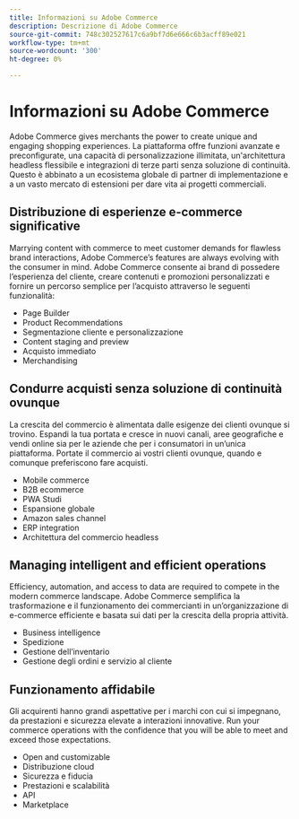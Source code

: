 ```yaml
---
title: Informazioni su Adobe Commerce
description: Descrizione di Adobe Commerce
source-git-commit: 748c302527617c6a9bf7d6e666c6b3acff89e021
workflow-type: tm+mt
source-wordcount: '300'
ht-degree: 0%

---
```



# Informazioni su Adobe Commerce

Adobe Commerce gives merchants the power to create unique and engaging shopping experiences. La piattaforma offre funzioni avanzate e preconfigurate, una capacità di personalizzazione illimitata, un&#39;architettura headless flessibile e integrazioni di terze parti senza soluzione di continuità. Questo è abbinato a un ecosistema globale di partner di implementazione e a un vasto mercato di estensioni per dare vita ai progetti commerciali.

## Distribuzione di esperienze e-commerce significative

Marrying content with commerce to meet customer demands for flawless brand interactions, Adobe Commerce’s features are always evolving with the consumer in mind. Adobe Commerce consente ai brand di possedere l’esperienza del cliente, creare contenuti e promozioni personalizzati e fornire un percorso semplice per l’acquisto attraverso le seguenti funzionalità:

- Page Builder
- Product Recommendations
- Segmentazione cliente e personalizzazione
- Content staging and preview
- Acquisto immediato
- Merchandising

## Condurre acquisti senza soluzione di continuità ovunque

La crescita del commercio è alimentata dalle esigenze dei clienti ovunque si trovino. Espandi la tua portata e cresce in nuovi canali, aree geografiche e vendi online sia per le aziende che per i consumatori in un’unica piattaforma. Portate il commercio ai vostri clienti ovunque, quando e comunque preferiscono fare acquisti.

- Mobile commerce
- B2B ecommerce
- PWA Studi
- Espansione globale
- Amazon sales channel
- ERP integration
- Architettura del commercio headless

## Managing intelligent and efficient operations

Efficiency, automation, and access to data are required to compete in the modern commerce landscape. Adobe Commerce semplifica la trasformazione e il funzionamento dei commercianti in un’organizzazione di e-commerce efficiente e basata sui dati per la crescita della propria attività.

- Business intelligence
- Spedizione
- Gestione dell’inventario
- Gestione degli ordini e servizio al cliente

## Funzionamento affidabile

Gli acquirenti hanno grandi aspettative per i marchi con cui si impegnano, da prestazioni e sicurezza elevate a interazioni innovative. Run your commerce operations with the confidence that you will be able to meet and exceed those expectations.

- Open and customizable
- Distribuzione cloud
- Sicurezza e fiducia
- Prestazioni e scalabilità
- API
- Marketplace

